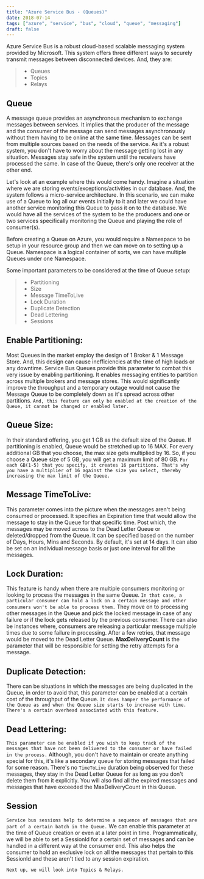 ```yaml
---
title: "Azure Service Bus - (Queues)"
date: 2018-07-14
tags: ["azure", "service", "bus", "cloud", "queue", "messaging"]
draft: false
---
```


Azure Service Bus is a robust cloud-based scalable messaging system provided by Microsoft. This system offers three different ways to securely transmit messages between disconnected devices. And, they are:

> - Queues
> - Topics
> - Relays

Queue
-------------
A message queue provides an asynchronous mechanism to exchange messages between services. It implies that the producer of the message and the consumer of the message can send messages asynchronously without them having to be online at the same time. Messages can be sent from multiple sources based on the needs of the service. As it's a robust system, you don't have to worry about the message getting lost in any situation. Messages stay safe in the system until the receivers have processed the same. In case of the Queue, there's only one receiver at the other end. 

Let's look at an example where this would come handy. Imagine a situation where we are storing events/exceptions/activities in our database. And, the system follows a micro-service architecture. In this scenario, we can make use of a Queue to log all our events initially to it and later we could have another service monitoring this Queue to pass it on to the database. We would have all the services of the system to be the producers and one or two services specifically monitoring the Queue and playing the role of consumer(s).

Before creating a Queue on Azure, you would require a Namespace to be setup in your resource group and then we can move on to setting up a Queue. Namespace is a logical container of sorts, we can have multiple Queues under one Namespace.

Some important parameters to be considered at the time of Queue setup:

> - Partitioning
> - Size
> - Message TimeToLive
> - Lock Duration
> - Duplicate Detection
> - Dead Lettering
> - Sessions

Enable Partitioning:
----
Most Queues in the market employ the design of 1 Broker & 1 Message Store. And, this design can cause inefficiencies at the time of high loads or any downtime. Service Bus Queues provide this parameter to combat this very issue by enabling partitioning. It enables messaging entities to partition across multiple brokers and message stores. This would significantly improve the throughput and a temporary outage would not cause the Message Queue to be completely down as it's spread across other partitions. `And, this feature can only be enabled at the creation of the Queue, it cannot be changed or enabled later.`

Queue Size:
----
In their standard offering, you get 1 GB as the default size of the Queue. If partitioning is enabled, Queue would be stretched up to 16 MAX. For every additional GB that you choose, the max size gets multiplied by 16. So, if you choose a Queue size of 5 GB, you will get a maximum limit of 80 GB. `For each GB(1-5) that you specify, it creates 16 partitions. That's why you have a multiplier of 16 against the size you select, thereby increasing the max limit of the Queue.`

Message TimeToLive:
----
This parameter comes into the picture when the messages aren't being consumed or processed. It specifies an Expiration time that would allow the message to stay in the Queue for that specific time. Post which, the messages may be moved across to the Dead Letter Queue or deleted/dropped from the Queue. It can be specified based on the number of Days, Hours, Mins and Seconds. By default, it's set at 14 days. It can also be set on an individual message basis or just one interval for all the messages.

Lock Duration:
---
This feature is handy when there are multiple consumers monitoring or looking to process the messages in the same Queue. `In that case, a particular consumer can hold a lock on a certain message and other consumers won't be able to process them.` They move on to processing other messages in the Queue and pick the locked message in case of any failure or if the lock gets released by the previous consumer. There can also be instances where, consumers are releasing a particular message multiple times due to some failure in processing. After a few retries, that message would be moved to the Dead Letter Queue. **MaxDeliveryCount** is the parameter that will be responsible for setting the retry attempts for a message.

Duplicate Detection:
----
There can be situations in which the messages are being duplicated in the Queue, in order to avoid that, this parameter can be enabled at a certain cost of the throughput of the Queue. `It does hamper the performance of the Queue as and when the Queue size starts to increase with time. There's a certain overhead associated with this feature.`

Dead Lettering:
----
`This parameter can be enabled if you wish to keep track of the messages that have not been delivered to the consumer or have failed in the process.` Although, you don't have to maintain or create anything special for this, it's like a secondary queue for storing messages that failed for some reason. There's no `TimeToLive` duration being observed for these messages, they stay in the Dead Letter Queue for as long as you don't delete them from it explicitly. You will also find all the expired messages and messages that have exceeded the MaxDeliveryCount in this Queue.

Session
----
`Service bus sessions help to determine a sequence of messages that are part of a certain batch in the Queue.` We can enable this parameter at the time of Queue creation or even at a later point in time. Programmatically, we will be able to set a SessionId for a certain set of messages and can be handled in a different way at the consumer end. This also helps the consumer to hold an exclusive lock on all the messages that pertain to this SessionId and these aren't tied to any session expiration.


`Next up, we will look into Topics & Relays.`


